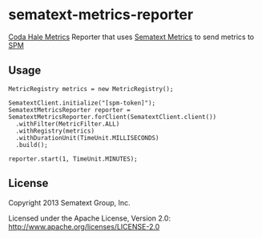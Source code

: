 sematext-metrics-reporter
====

[Coda Hale Metrics](http://metrics.codahale.com/) Reporter that uses [Sematext Metrics](http://github.com/sematext/sematext-metrics) to send metrics to [SPM](http://sematext.com/spm/index.html)

## Usage

    MetricRegistry metrics = new MetricRegistry();

    SematextClient.initialize("[spm-token]");
    SematextMetricsReporter reporter = SematextMetricsReporter.forClient(SematextClient.client())
      .withFilter(MetricFilter.ALL)
      .withRegistry(metrics)
      .withDurationUnit(TimeUnit.MILLISECONDS)
      .build();

    reporter.start(1, TimeUnit.MINUTES);

## License

Copyright 2013 Sematext Group, Inc.

Licensed under the Apache License, Version 2.0: http://www.apache.org/licenses/LICENSE-2.0
